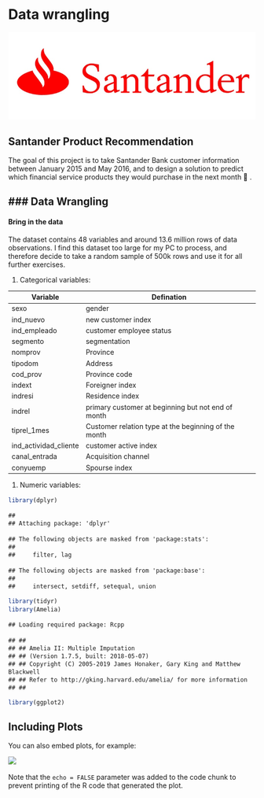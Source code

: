 Data wrangling
================

![image Santander](v2-c3f8056348b2ce53c9455da5936b0679_1200x500.jpg)

Santander Product Recommendation
--------------------------------

The goal of this project is to take Santander Bank customer information between January 2015 and May 2016, and to design a solution to predict which financial service products they would purchase in the next month :rocket: .

\#\#\# Data Wrangling
---------------------

#### Bring in the data

The dataset contains 48 variables and around 13.6 million rows of data observations. I find this dataset too large for my PC to process, and therefore decide to take a random sample of 500k rows and use it for all further exercises.

1.  Categorical variables:

| Variable                | Defination                                           |
|-------------------------|------------------------------------------------------|
| sexo                    | gender                                               |
| ind\_nuevo              | new customer index                                   |
| ind\_empleado           | customer employee status                             |
| segmento                | segmentation                                         |
| nomprov                 | Province                                             |
| tipodom                 | Address                                              |
| cod\_prov               | Province code                                        |
| indext                  | Foreigner index                                      |
| indresi                 | Residence index                                      |
| indrel                  | primary customer at beginning but not end of month   |
| tiprel\_1mes            | Customer relation type at the beginning of the month |
| ind\_actividad\_cliente | customer active index                                |
| canal\_entrada          | Acquisition channel                                  |
| conyuemp                | Spourse index                                        |

1.  Numeric variables:

``` r
library(dplyr)
```

    ## 
    ## Attaching package: 'dplyr'

    ## The following objects are masked from 'package:stats':
    ## 
    ##     filter, lag

    ## The following objects are masked from 'package:base':
    ## 
    ##     intersect, setdiff, setequal, union

``` r
library(tidyr)
library(Amelia)
```

    ## Loading required package: Rcpp

    ## ## 
    ## ## Amelia II: Multiple Imputation
    ## ## (Version 1.7.5, built: 2018-05-07)
    ## ## Copyright (C) 2005-2019 James Honaker, Gary King and Matthew Blackwell
    ## ## Refer to http://gking.harvard.edu/amelia/ for more information
    ## ##

``` r
library(ggplot2)
```

Including Plots
---------------

You can also embed plots, for example:

![](Data_wrangling_files/figure-markdown_github/pressure-1.png)

Note that the `echo = FALSE` parameter was added to the code chunk to prevent printing of the R code that generated the plot.

